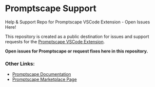 # Promptscape Support
Help &amp; Support Repo for Promptscape VSCode Extension - Open Issues Here!

This repository is created as a public destination for issues and support requests for the [Promptscape VSCode Extension](https://marketplace.visualstudio.com/items?itemName=dthomson.promptscape).

**Open issues for Promptscape or request fixes here in this repository.**


### Other Links: 
- [Promptscape Documentation](https://www.promptscape.dev)
- [Promptscape Marketplace Page](https://marketplace.visualstudio.com/items?itemName=dthomson.promptscape)
